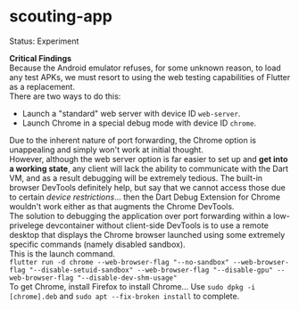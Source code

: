# scouting-app
Status: Experiment

**Critical Findings**  
Because the Android emulator refuses, for some unknown reason, to load any test APKs, we must resort to using the web testing capabilities of Flutter as a replacement.  
There are two ways to do this:
- Launch a "standard" web server with device ID `web-server`.
- Launch Chrome in a special debug mode with device ID `chrome`.

Due to the inherent nature of port forwarding, the Chrome option is unappealing and simply won't work at initial thought.  
However, although the web server option is far easier to set up and **get into a working state**, any client will lack the ability to communicate with the Dart VM, and as a result debugging will be extremely tedious. The built-in browser DevTools definitely help, but say that we cannot access those due to certain *device restrictions*... then the Dart Debug Extension for Chrome wouldn't work either as that augments the Chrome DevTools.  
The solution to debugging the application over port forwarding within a low-privelege devcontainer without client-side DevTools is to use a remote desktop that displays the Chrome browser launched using some extremely specific commands (namely disabled sandbox).  
This is the launch command.  
`flutter run -d chrome --web-browser-flag "--no-sandbox" --web-browser-flag "--disable-setuid-sandbox" --web-browser-flag "--disable-gpu" --web-browser-flag "--disable-dev-shm-usage"`  
To get Chrome, install Firefox to install Chrome... Use `sudo dpkg -i [chrome].deb` and `sudo apt --fix-broken install` to complete.
